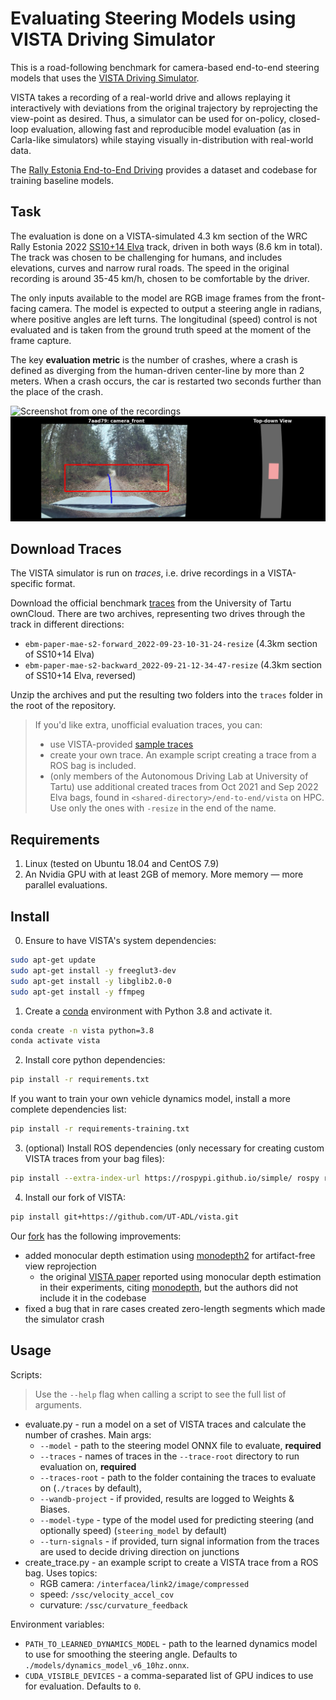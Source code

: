 # Evaluating Steering Models using VISTA Driving Simulator

This is a road-following benchmark for camera-based end-to-end steering models that uses the [VISTA Driving Simulator](https://github.com/vista-simulator/vista). 

VISTA takes a recording of a real-world drive and allows replaying it interactively with deviations from the original trajectory by reprojecting the view-point as desired. Thus, a simulator can be used for on-policy, closed-loop evaluation, allowing fast and reproducible model evaluation (as in Carla-like simulators) while staying visually in-distribution with real-world data.

The [Rally Estonia End-to-End Driving](https://github.com/UT-ADL/e2e-rally-estonia) provides a dataset and codebase for training baseline models.

## Task

The evaluation is done on a VISTA-simulated 4.3 km section of the WRC Rally Estonia 2022 [SS10+14 Elva](https://www.rally-maps.com/Rally-Estonia-2022/Elva) track, driven in both ways (8.6 km in total). The track was chosen to be challenging for humans, and includes elevations, curves and narrow rural roads. The speed in the original recording is around 35-45 km/h, chosen to be comfortable by the driver.

The only inputs available to the model are RGB image frames from the front-facing camera. The model is expected to output a steering angle in radians, where positive angles are left turns. The longitudinal (speed) control is not evaluated and is taken from the ground truth speed at the moment of the frame capture.

The key **evaluation metric** is the number of crashes, where a crash is defined as diverging from the human-driven center-line by more than 2 meters. When a crash occurs, the car is restarted two seconds further than the place of the crash.

![Screenshot from one of the recordings](extra/recording_shot.png)
![Screenshot from a VISTA run](extra/vista_shot.png)

## Download Traces

The VISTA simulator is run on *traces*, i.e. drive recordings in a VISTA-specific format. 

Download the official benchmark [traces](https://owncloud.ut.ee/owncloud/s/cRj2teJCLpYpMmz) from the University of Tartu ownCloud. There are two archives, representing two drives through the track in different directions: 
- `ebm-paper-mae-s2-forward_2022-09-23-10-31-24-resize` (4.3km section of SS10+14 Elva)
- `ebm-paper-mae-s2-backward_2022-09-21-12-34-47-resize` (4.3km section of SS10+14 Elva, reversed)

Unzip the archives and put the resulting two folders into the `traces` folder in the root of the repository.

> If you'd like extra, unofficial evaluation traces, you can:
> - use VISTA-provided [sample traces](https://www.dropbox.com/s/62pao4mipyzk3xu/vista_traces.zip?dl=1)
> - create your own trace. An example script creating a trace from a ROS bag is included.
> - (only members of the Autonomous Driving Lab at University of Tartu) use additional created traces from Oct 2021 and Sep 2022 Elva bags, found in `<shared-directory>/end-to-end/vista` on HPC. Use only the ones with `-resize` in the end of the name.

## Requirements

1. Linux (tested on Ubuntu 18.04 and CentOS 7.9)
2. An Nvidia GPU with at least 2GB of memory. More memory — more parallel evaluations.

## Install

0. Ensure to have VISTA's system dependencies:

```bash
sudo apt-get update
sudo apt-get install -y freeglut3-dev
sudo apt-get install -y libglib2.0-0
sudo apt-get install -y ffmpeg
```

1. Create a [conda](https://docs.conda.io/en/latest/miniconda.html) environment with Python 3.8 and activate it.

```bash
conda create -n vista python=3.8
conda activate vista
```

2. Install core python dependencies:

```bash
pip install -r requirements.txt
```

If you want to train your own vehicle dynamics model, install a more complete dependencies list:

```bash
pip install -r requirements-training.txt
```

3. (optional) Install ROS dependencies (only necessary for creating custom VISTA traces from your bag files):

```bash
pip install --extra-index-url https://rospypi.github.io/simple/ rospy rosbag roslz4 cv-bridge
```

4. Install our fork of VISTA:
```bash
pip install git+https://github.com/UT-ADL/vista.git
```

Our [fork](https://github.com/UT-ADL/vista) has the following improvements:
- added monocular depth estimation using [monodepth2](https://github.com/nianticlabs/monodepth2) for artifact-free view reprojection
    - the original [VISTA paper](https://ieeexplore.ieee.org/document/8957584) reported using monocular depth estimation in their experiments, citing [monodepth](https://github.com/mrharicot/monodepth), but the authors did not include it in the codebase
- fixed a bug that in rare cases created zero-length segments which made the simulator crash

## Usage

Scripts:

> Use the `--help` flag when calling a script to see the full list of arguments.

- evaluate.py - run a model on a set of VISTA traces and calculate the number of crashes. Main args:
    - `--model` - path to the steering model ONNX file to evaluate, **required**
    - `--traces` - names of traces in the `--trace-root` directory to run evaluation on, **required**
    - `--traces-root` - path to the folder containing the traces to evaluate on (`./traces` by default),
    - `--wandb-project` - if provided, results are logged to Weights & Biases.
    - `--model-type` - type of the model used for predicting steering (and optionally speed) (`steering_model` by default)
    - `--turn-signals` - if provided, turn signal information from the traces are used to decide driving direction on junctions 
- create_trace.py - an example script to create a VISTA trace from a ROS bag. Uses topics:
    - RGB camera: `/interfacea/link2/image/compressed`
    - speed: `/ssc/velocity_accel_cov`
    - curvature: `/ssc/curvature_feedback`

Environment variables:
- `PATH_TO_LEARNED_DYNAMICS_MODEL` - path to the learned dynamics model to use for smoothing the steering angle. Defaults to `./models/dynamics_model_v6_10hz.onnx`.
- `CUDA_VISIBLE_DEVICES` - a comma-separated list of GPU indices to use for evaluation. Defaults to `0`.
